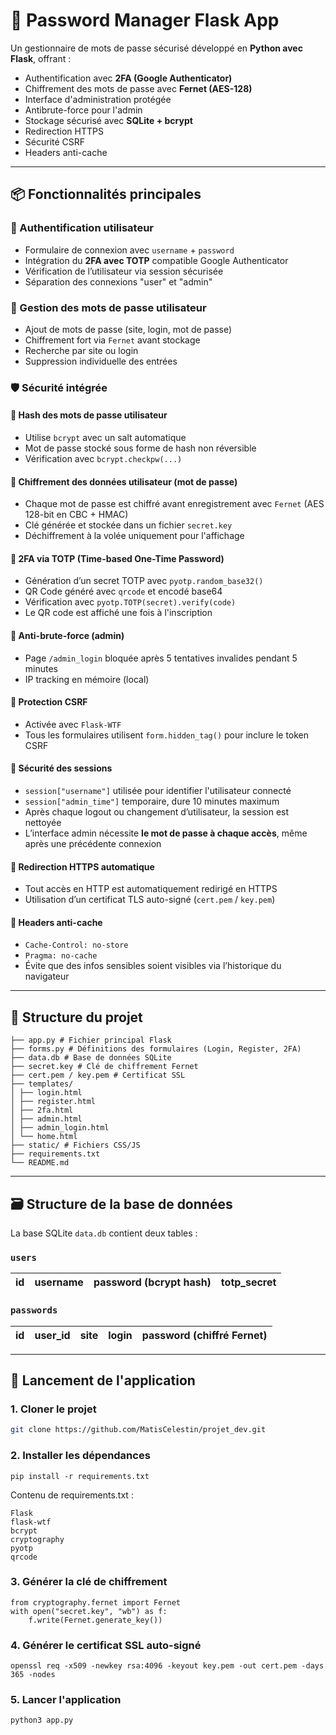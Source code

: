 # 🔐 Password Manager Flask App

Un gestionnaire de mots de passe sécurisé développé en **Python avec Flask**, offrant :
- Authentification avec **2FA (Google Authenticator)**
- Chiffrement des mots de passe avec **Fernet (AES-128)**
- Interface d'administration protégée
- Antibrute-force pour l'admin
- Stockage sécurisé avec **SQLite + bcrypt**
- Redirection HTTPS
- Sécurité CSRF
- Headers anti-cache

---

## 📦 Fonctionnalités principales

### 👤 Authentification utilisateur
- Formulaire de connexion avec `username` + `password`
- Intégration du **2FA avec TOTP** compatible Google Authenticator
- Vérification de l’utilisateur via session sécurisée
- Séparation des connexions "user" et "admin"

### 🔑 Gestion des mots de passe utilisateur
- Ajout de mots de passe (site, login, mot de passe)
- Chiffrement fort via `Fernet` avant stockage
- Recherche par site ou login
- Suppression individuelle des entrées

### 🛡️ Sécurité intégrée

#### 🔐 Hash des mots de passe utilisateur
- Utilise `bcrypt` avec un salt automatique
- Mot de passe stocké sous forme de hash non réversible
- Vérification avec `bcrypt.checkpw(...)`

#### 🔐 Chiffrement des données utilisateur (mot de passe)
- Chaque mot de passe est chiffré avant enregistrement avec `Fernet` (AES 128-bit en CBC + HMAC)
- Clé générée et stockée dans un fichier `secret.key`
- Déchiffrement à la volée uniquement pour l'affichage

#### 🔐 2FA via TOTP (Time-based One-Time Password)
- Génération d’un secret TOTP avec `pyotp.random_base32()`
- QR Code généré avec `qrcode` et encodé base64
- Vérification avec `pyotp.TOTP(secret).verify(code)`
- Le QR code est affiché une fois à l'inscription

#### 🔐 Anti-brute-force (admin)
- Page `/admin_login` bloquée après 5 tentatives invalides pendant 5 minutes
- IP tracking en mémoire (local)

#### 🔐 Protection CSRF
- Activée avec `Flask-WTF`
- Tous les formulaires utilisent `form.hidden_tag()` pour inclure le token CSRF

#### 🔐 Sécurité des sessions
- `session["username"]` utilisée pour identifier l'utilisateur connecté
- `session["admin_time"]` temporaire, dure 10 minutes maximum
- Après chaque logout ou changement d’utilisateur, la session est nettoyée
- L’interface admin nécessite **le mot de passe à chaque accès**, même après une précédente connexion

#### 🔐 Redirection HTTPS automatique
- Tout accès en HTTP est automatiquement redirigé en HTTPS
- Utilisation d’un certificat TLS auto-signé (`cert.pem` / `key.pem`)

#### 🔐 Headers anti-cache
- `Cache-Control: no-store`
- `Pragma: no-cache`
- Évite que des infos sensibles soient visibles via l’historique du navigateur

---

## 🧠 Structure du projet
```
├── app.py # Fichier principal Flask
├── forms.py # Définitions des formulaires (Login, Register, 2FA)
├── data.db # Base de données SQLite
├── secret.key # Clé de chiffrement Fernet
├── cert.pem / key.pem # Certificat SSL
├── templates/
│ ├── login.html
│ ├── register.html
│ ├── 2fa.html
│ ├── admin.html
│ ├── admin_login.html
│ └── home.html
├── static/ # Fichiers CSS/JS
├── requirements.txt
└── README.md
```

---

## 🗃️ Structure de la base de données

La base SQLite `data.db` contient deux tables :

### `users`

| id | username | password (bcrypt hash) | totp_secret |
|----|----------|-------------------------|-------------|

### `passwords`

| id | user_id | site | login | password (chiffré Fernet) |
|----|---------|------|-------|----------------------------|

---

## 🚀 Lancement de l'application

### 1. Cloner le projet

```bash
git clone https://github.com/MatisCelestin/projet_dev.git
```

### 2. Installer les dépendances
```
pip install -r requirements.txt
```
Contenu de requirements.txt :
```
Flask
flask-wtf
bcrypt
cryptography
pyotp
qrcode
```
### 3. Générer la clé de chiffrement
```
from cryptography.fernet import Fernet
with open("secret.key", "wb") as f:
    f.write(Fernet.generate_key())
```

### 4. Générer le certificat SSL auto-signé
```
openssl req -x509 -newkey rsa:4096 -keyout key.pem -out cert.pem -days 365 -nodes
```

### 5. Lancer l'application
```
python3 app.py
```